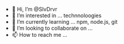 - 👋 Hi, I’m @SlvDrvr
- 👀 I’m interested in ... technnoloogies
- 🌱 I’m currently learning ... npm, node.js, git
- 💞️ I’m looking to collaborate on ...
- 📫 How to reach me ...

<!---
SlvDrvr/SlvDrvr is a ✨ special ✨ repository because its `README.md` (this file) appears on your GitHub profile.
You can click the Preview link to take a look at your changes.
--->
